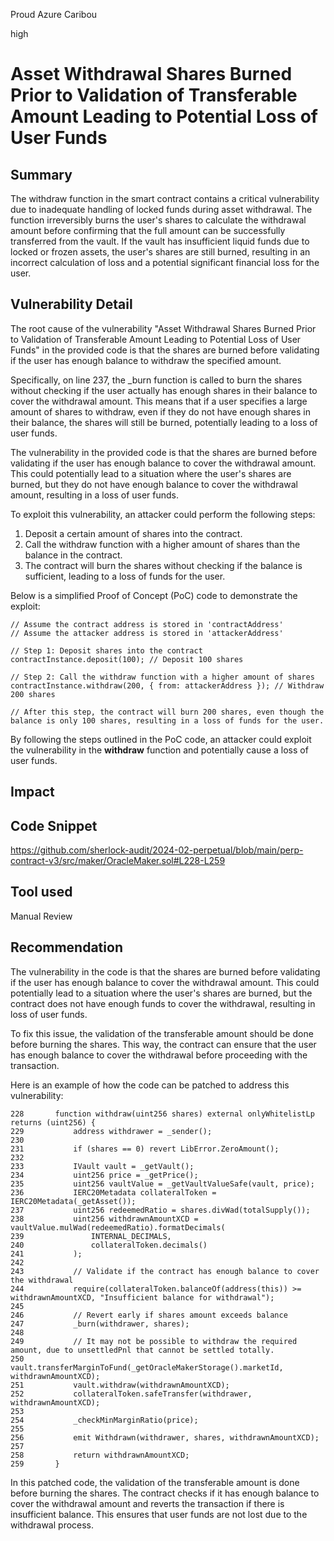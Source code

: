 Proud Azure Caribou

high

# Asset Withdrawal Shares Burned Prior to Validation of Transferable Amount Leading to Potential Loss of User Funds

## Summary
The withdraw function in the smart contract contains a critical vulnerability due to inadequate handling of locked funds during asset withdrawal. The function irreversibly burns the user's shares to calculate the withdrawal amount before confirming that the full amount can be successfully transferred from the vault. If the vault has insufficient liquid funds due to locked or frozen assets, the user's shares are still burned, resulting in an incorrect calculation of loss and a potential significant financial loss for the user. 
## Vulnerability Detail
The root cause of the vulnerability "Asset Withdrawal Shares Burned Prior to Validation of Transferable Amount Leading to Potential Loss of User Funds" in the provided code is that the shares are burned before validating if the user has enough balance to withdraw the specified amount.

Specifically, on line 237, the _burn function is called to burn the shares without checking if the user actually has enough shares in their balance to cover the withdrawal amount. This means that if a user specifies a large amount of shares to withdraw, even if they do not have enough shares in their balance, the shares will still be burned, potentially leading to a loss of user funds.

The vulnerability in the provided code is that the shares are burned before validating if the user has enough balance to cover the withdrawal amount. This could potentially lead to a situation where the user's shares are burned, but they do not have enough balance to cover the withdrawal amount, resulting in a loss of user funds.

To exploit this vulnerability, an attacker could perform the following steps:

1. Deposit a certain amount of shares into the contract.
2. Call the withdraw function with a higher amount of shares than the balance in the contract.
3. The contract will burn the shares without checking if the balance is sufficient, leading to a loss of funds for the user.

Below is a simplified Proof of Concept (PoC) code to demonstrate the exploit:

```solidity
// Assume the contract address is stored in 'contractAddress'
// Assume the attacker address is stored in 'attackerAddress'

// Step 1: Deposit shares into the contract
contractInstance.deposit(100); // Deposit 100 shares

// Step 2: Call the withdraw function with a higher amount of shares
contractInstance.withdraw(200, { from: attackerAddress }); // Withdraw 200 shares

// After this step, the contract will burn 200 shares, even though the balance is only 100 shares, resulting in a loss of funds for the user.
```
By following the steps outlined in the PoC code, an attacker could exploit the vulnerability in the **withdraw** function and potentially cause a loss of user funds.
## Impact

## Code Snippet
https://github.com/sherlock-audit/2024-02-perpetual/blob/main/perp-contract-v3/src/maker/OracleMaker.sol#L228-L259
## Tool used

Manual Review

## Recommendation
The vulnerability in the code is that the shares are burned before validating if the user has enough balance to cover the withdrawal amount. This could potentially lead to a situation where the user's shares are burned, but the contract does not have enough funds to cover the withdrawal, resulting in loss of user funds.

To fix this issue, the validation of the transferable amount should be done before burning the shares. This way, the contract can ensure that the user has enough balance to cover the withdrawal before proceeding with the transaction.

Here is an example of how the code can be patched to address this vulnerability:

```solidity
228       function withdraw(uint256 shares) external onlyWhitelistLp returns (uint256) {
229           address withdrawer = _sender();
230   
231           if (shares == 0) revert LibError.ZeroAmount();
232   
233           IVault vault = _getVault();
234           uint256 price = _getPrice();
235           uint256 vaultValue = _getVaultValueSafe(vault, price);
236           IERC20Metadata collateralToken = IERC20Metadata(_getAsset());
237           uint256 redeemedRatio = shares.divWad(totalSupply());
238           uint256 withdrawnAmountXCD = vaultValue.mulWad(redeemedRatio).formatDecimals(
239               INTERNAL_DECIMALS,
240               collateralToken.decimals()
241           );
242   
243           // Validate if the contract has enough balance to cover the withdrawal
244           require(collateralToken.balanceOf(address(this)) >= withdrawnAmountXCD, "Insufficient balance for withdrawal");
245   
246           // Revert early if shares amount exceeds balance
247           _burn(withdrawer, shares);
248   
249           // It may not be possible to withdraw the required amount, due to unsettledPnl that cannot be settled totally.
250           vault.transferMarginToFund(_getOracleMakerStorage().marketId, withdrawnAmountXCD);
251           vault.withdraw(withdrawnAmountXCD);
252           collateralToken.safeTransfer(withdrawer, withdrawnAmountXCD);
253   
254           _checkMinMarginRatio(price);
255   
256           emit Withdrawn(withdrawer, shares, withdrawnAmountXCD);
257   
258           return withdrawnAmountXCD;
259       }
```
In this patched code, the validation of the transferable amount is done before burning the shares. The contract checks if it has enough balance to cover the withdrawal amount and reverts the transaction if there is insufficient balance. This ensures that user funds are not lost due to the withdrawal process.